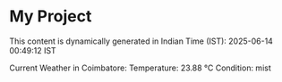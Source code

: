 # My Project

This content is dynamically generated in Indian Time (IST): 2025-06-14 00:49:12 IST


Current Weather in Coimbatore:
Temperature: 23.88 °C
Condition: mist
